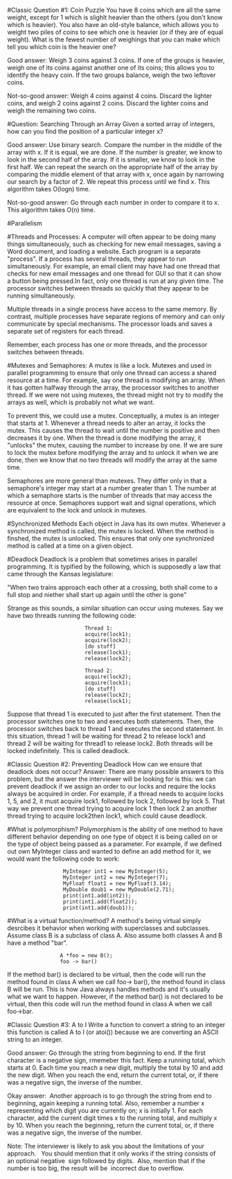 #Classic Question #1: Coin Puzzle
You have 8 coins which are all the same weight, except for 1 which is slighlt heavier than the others (you don't know
which is heavier). You also have an old-style balance, which allows you to weight two piles of coins to see which one is
heavier (or if they are of equal weight). What is the fewest number of weighings that you can make which tell you which
coin is the heavier one?

Good answer: Weigh 3 coins against 3 coins. If one of the groups is heavier, weigh one of its coins against another one of
its coins; this allows you to identify the heavy coin. If the two groups balance, weigh the two leftover coins.

Not-so-good answer: Weigh 4 coins against 4 coins. Discard the lighter coins, and weigh 2 coins against 2 coins. Discard
the lighter coins and weigh the remaining two coins.

#Question: Searching Through an Array
Given a sorted array of integers, how can you find the position of a particular integer x?

Good answer: Use binary search. Compare the number in the middle of the array with x. If it is equal, we are done. 
If the number is greater, we know to look in the second half of the array. If it is smaller, we know to look in the first
half. We can repeat the search on the appropriate half of the array by comparing the middle element of that array with x, 
once again by narrowing our search by a factor of 2. We repeat this process until we find x. This algorithm takes O(logn)
time.

Not-so-good answer: Go through each number in order to compare it to x. This algorithm takes O(n) time.

#Parallelism

#Threads and Processes:
A computer will often appear to be doing many things simultaneously, such as checking for new email messages, saving a 
Word document, and loading a website. Each program is a separate "process". If a process has several threads, they appear
to run simultaneously. For example, an email client may have had one thread that checks for new email messages and one
thread for GUI so that it can show a button being pressed.In fact, only one thread is run at any given time. The processor
switches between threads so quickly that they appear to be running simultaneously. 

Multiple threads in a single process have access to the same memory. By contrast, multiple processes have separate regions
of memory and can only communicate by special mechanisms. The processor loads and saves a separate set of registers for each
thread. 

Remember, each process has one or more threads, and the processor switches between threads. 

#Mutexes and Semaphores:
A mutex is like a lock. Mutexes and used in parallel programming to ensure that only one thread can access a shared resource
at a time. For example, say one thread is modifying an array. When it has gotten halfway through the array, the processor switches to another thread. If we were not using mutexes, the thread might not try to modify the arrays as well, which is
probably not what we want.

To prevent this, we could use a mutex. Conceptually, a mutex is an integer that starts at 1. Whenever a thread needs to alter an array, it locks the mutex. This causes the thread to wait until the number is positive and then decreases it by one.
When the thread is done modifying the array, it "unlocks" the mutex, causing the number to increase by one. If we are sure to lock the mutex before modifying the array and to unlock it when we are done, then we know that no two threads will modify the array at the same time. 

Semaphores are more general than mutexes. They differ only in that a semaphore's integer may start at a number greater than 1. The number at which a semaphore starts is the number of threads that may access the resource at once. Semaphores support
wait and signal operations, which are equivalent to the lock and unlock in mutexes.

#Synchronized Methods
Each object in Java has its own mutex. Whenever a synchronized method is called, the mutex is locked. When the method is
finshed, the mutex is unlocked. This ensures that only one synchronized method is called at a time on a given object. 

#Deadlock
Deadlock is a problem that sometimes arises in parallel programming. It is typified by the following, which is supposedly 
a law that came through the Kansas legislature: 

"When two trains approach each other at a crossing, both shall come to a full stop and niether shall start up again until 
the other is gone"

Strange as this sounds, a similar situation can occur using mutexes. Say we have two threads running the following code:

                             Thread 1:
                             acquire(lock1);
                             acquire(lock2);
                             [do stuff]
                             release(lock1);
                             release(lock2);
                             
                             Thread 2:
                             acquire(lock2);
                             acquire(lock1);
                             [do stuff]
                             release(lock2);
                             release(lock1);
                             
Suppose that thread 1 is executed to just after the first statement. Then the processor switches one to two and executes
both statements. Then, the processor switches back to thread 1 and executes the second statement. In this situation, thread
1 will be waiting for thread 2 to release lock1 and thread 2 will be waiting for thread1 to release lock2. Both threads
will be locked indefinitely. This is called deadlock. 

#Classic Question #2: Preventing Deadlock
How can we ensure that deadlock does not occur?
Answer: There are many possible answers to this problem, but the answer the interviewer will be looking for is this: we
can prevent deadlock if we assign an order to our locks and require the locks always be acquired in order. For example,
if a thread needs to acquire locks 1, 5, and 2, it must acquire lock1, followed by lock 2, followed by lock 5. That way
we prevent one thread trying to acquire lock 1 then lock 2 an another thread trying to acquire lock2then lock1, which could
cause deadlock.

#What is polymorphism?
Polymorphism is the ability of one method to have different behavior depending on one type of object it is being called on
or the type of object being passed as a parameter. For example, if we defined out own MyInteger class and wanted to define an add method for it, we would want the following code to work:
 
                      MyInteger int1 = new MyInteger(5);
                      MyInteger int2 = new MyInteger(7);
                      MyFloat float1 = new MyFloat(3.14);
                      MyDouble doub1 = new MyDouble(2.71);
                      print(int1.add(int2));
                      print(int1.add(float2));
                      print(int1.add(doub1));
                      
#What is a virtual function/method?
A method's being virtual simply desrcibes it behavior when working with superclasses and subclasses. Assume class B is
a subclass of class A. Also assume both classes A and B have a method "bar". 

                     A *foo = new B();
                     foo -> bar()
                     
If the method bar() is declared to be virtual, then the code will run the method found in class A when we call foo-> bar(),
the method found in class B will be run. This is how Java always handles methods and it's usually what we want to happen.
However, if the method bar() is not declared to be virtual, then this code will run the method found in class A when we call
foo->bar.

#Classic Question #3: A to I
Write a function to convert a string to an integer this function is called A to I (or atoi()) because we are converting an ASCII string to an integer.

Good answer: Go through the string from beginning to end. If the first character is a negative sign, rmemeber this fact.
Keep a running total, which starts at 0. Each time you reach a new digit, multiply the total by 10 and add the new digit.
When you reach the end, return the current total, or, if there was a negative sign, the inverse of the number.

Okay answer:  Another approach is to go through the string from end to beginning, again keeping a running total. Also, remember a number x representing which digit you are currently on; x is initially 1. For each character, add the current digit times x  to the running total, and multiply x by 10. When you reach the beginning, return the current total, or, if there was a negative sign, the inverse of the number.

Note: The interviewer is likely to ask you about the limitations of your approach.  
You should mention that it only works if the string consists of an optional negative 
sign followed by digits.  Also, mention that if the number is too big, the result will be 
incorrect due to overflow.


